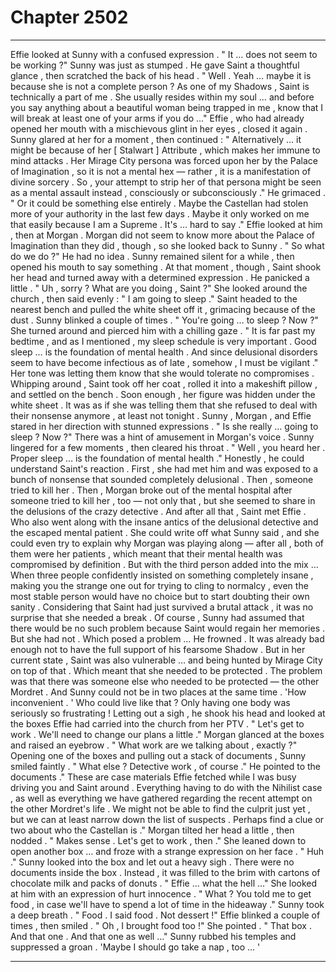 
# Chapter 2502


---

Effie looked at Sunny with a confused expression .
" It … does not seem to be working ?"
Sunny was just as stumped .
He gave Saint a thoughtful glance , then scratched the back of his head .
" Well . Yeah … maybe it is because she is not a complete person ? As one of my Shadows , Saint is technically a part of me . She usually resides within my soul … and before you say anything about a beautiful woman being trapped in me , know that I will break at least one of your arms if you do …"
Effie , who had already opened her mouth with a mischievous glint in her eyes , closed it again .
Sunny glared at her for a moment , then continued :
" Alternatively … it might be because of her [ Stalwart ] Attribute , which makes her immune to mind attacks . Her Mirage City persona was forced upon her by the Palace of Imagination , so it is not a mental hex — rather , it is a manifestation of divine sorcery . So , your attempt to strip her of that persona
might be seen as a mental assault instead , consciously or subconsciously ."
He grimaced .
" Or it could be something else entirely . Maybe the Castellan had stolen more of your authority in the last few days . Maybe it only worked on me that easily because I am a Supreme . It's … hard to say ."
Effie looked at him , then at Morgan . Morgan did not seem to know more about the Palace of Imagination than they did , though , so she looked back to Sunny .
" So what do we do ?"
He had no idea .
Sunny remained silent for a while , then opened his mouth to say something . At that moment , though , Saint shook her head and turned away with a determined expression .
He panicked a little .
" Uh , sorry ? What are you doing , Saint ?"
She looked around the church , then said evenly :
" I am going to sleep ."
Saint headed to the nearest bench and pulled the white sheet off it , grimacing because of the dust .
Sunny blinked a couple of times .
" You're going … to sleep ? Now ?"
She turned around and pierced him with a chilling gaze .
" It is far past my bedtime , and as I mentioned , my sleep schedule is very important . Good sleep … is the foundation of mental health . And since delusional disorders seem to have become infectious as of late , somehow , I must be vigilant ."
Her tone was letting them know that she would tolerate no compromises .
Whipping around , Saint took off her coat , rolled it into a makeshift pillow , and settled on the bench . Soon enough , her figure was hidden under the white sheet .
It was as if she was telling them that she refused to deal with their nonsense anymore , at least not tonight .
Sunny , Morgan , and Effie stared in her direction with stunned expressions .
" Is she really … going to sleep ? Now ?"
There was a hint of amusement in Morgan's voice .
Sunny lingered for a few moments , then cleared his throat .
" Well , you heard her . Proper sleep … is the foundation of mental health ."
Honestly , he could understand Saint's reaction .
First , she had met him and was exposed to a bunch of nonsense that sounded completely delusional . Then , someone tried to kill her . Then , Morgan broke out of the mental hospital after someone tried to kill her , too — not only that , but she seemed to share in the delusions of the crazy detective .
And after all that , Saint met Effie . Who also went along with the insane antics of the delusional detective and the escaped mental patient .
She could write off what Sunny said , and she could even try to explain why Morgan was playing along — after all , both of them were her patients , which
meant that their mental health was compromised by definition . But with the third person added into the mix …
When three people confidently insisted on something completely insane , making you the strange one out for trying to cling to normalcy , even the most stable person would have no choice but to start doubting their own sanity . Considering that Saint had just survived a brutal attack , it was no surprise that she needed a break .
Of course , Sunny had assumed that there would be no such problem because Saint would regain her memories .
But she had not .
Which posed a problem …
He frowned .
It was already bad enough not to have the full support of his fearsome Shadow . But in her current state , Saint was also vulnerable … and being hunted by Mirage City on top of that . Which meant that she needed to be protected .
The problem was that there was someone else who needed to be protected — the other Mordret . And Sunny could not be in two places at the same time .
'How inconvenient . '
Who could live like that ? Only having one body was seriously so frustrating !
Letting out a sigh , he shook his head and looked at the boxes Effie had carried into the church from her PTV .
" Let's get to work . We'll need to change our plans a little ."
Morgan glanced at the boxes and raised an eyebrow .
" What work are we talking about , exactly ?"
Opening one of the boxes and pulling out a stack of documents , Sunny smiled faintly .
" What else ? Detective work , of course ."
He pointed to the documents ." These are case materials Effie fetched while I was busy driving you and Saint around . Everything having to do with the Nihilist case , as well as everything we have gathered regarding the recent attempt on the other Mordret's life . We might not be able to find the culprit just yet , but we can at least narrow down the list of suspects . Perhaps find a clue or two about who the Castellan is ."
Morgan tilted her head a little , then nodded .
" Makes sense . Let's get to work , then ."
She leaned down to open another box … and froze with a strange expression on her face .
" Huh ."
Sunny looked into the box and let out a heavy sigh .
There were no documents inside the box . Instead , it was filled to the brim with cartons of chocolate milk and packs of donuts .
" Effie … what the hell …"
She looked at him with an expression of hurt innocence .
" What ? You told me to get food , in case we'll have to spend a lot of time in the hideaway ."
Sunny took a deep breath .
" Food . I said food . Not dessert !"
Effie blinked a couple of times , then smiled .
" Oh , I brought food too !"
She pointed .
" That box . And that one . And that one as well …"
Sunny rubbed his temples and suppressed a groan .
'Maybe I should go take a nap , too … '

---

